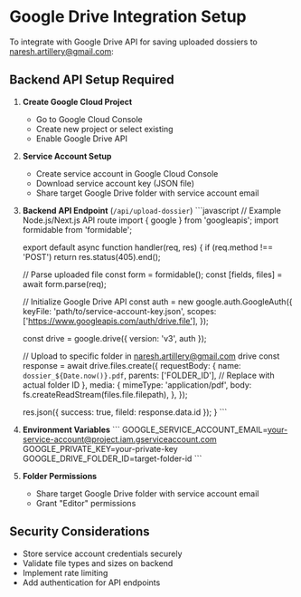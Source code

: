 # Google Drive Integration Setup

To integrate with Google Drive API for saving uploaded dossiers to naresh.artillery@gmail.com:

## Backend API Setup Required

1. **Create Google Cloud Project**
   - Go to Google Cloud Console
   - Create new project or select existing
   - Enable Google Drive API

2. **Service Account Setup**
   - Create service account in Google Cloud Console
   - Download service account key (JSON file)
   - Share target Google Drive folder with service account email

3. **Backend API Endpoint** (`/api/upload-dossier`)
   \`\`\`javascript
   // Example Node.js/Next.js API route
   import { google } from 'googleapis';
   import formidable from 'formidable';
   
   export default async function handler(req, res) {
     if (req.method !== 'POST') return res.status(405).end();
     
     // Parse uploaded file
     const form = formidable();
     const [fields, files] = await form.parse(req);
     
     // Initialize Google Drive API
     const auth = new google.auth.GoogleAuth({
       keyFile: 'path/to/service-account-key.json',
       scopes: ['https://www.googleapis.com/auth/drive.file'],
     });
     
     const drive = google.drive({ version: 'v3', auth });
     
     // Upload to specific folder in naresh.artillery@gmail.com drive
     const response = await drive.files.create({
       requestBody: {
         name: `dossier_${Date.now()}.pdf`,
         parents: ['FOLDER_ID'], // Replace with actual folder ID
       },
       media: {
         mimeType: 'application/pdf',
         body: fs.createReadStream(files.file.filepath),
       },
     });
     
     res.json({ success: true, fileId: response.data.id });
   }
   \`\`\`

4. **Environment Variables**
   \`\`\`
   GOOGLE_SERVICE_ACCOUNT_EMAIL=your-service-account@project.iam.gserviceaccount.com
   GOOGLE_PRIVATE_KEY=your-private-key
   GOOGLE_DRIVE_FOLDER_ID=target-folder-id
   \`\`\`

5. **Folder Permissions**
   - Share target Google Drive folder with service account email
   - Grant "Editor" permissions

## Security Considerations
- Store service account credentials securely
- Validate file types and sizes on backend
- Implement rate limiting
- Add authentication for API endpoints
